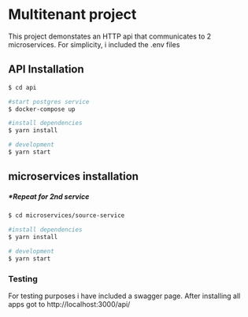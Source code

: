 # Multitenant project

This project demonstates an HTTP api that communicates to 2 microservices.
For simplicity, i included the .env files
## API Installation

```bash
$ cd api

#start postgres service
$ docker-compose up

#install dependencies
$ yarn install

# development
$ yarn start
```

## microservices installation
##### *Repeat for 2nd service
```bash
$ cd microservices/source-service

#install dependencies
$ yarn install

# development
$ yarn start
```

### Testing

For testing purposes i have included a swagger page.
After installing all apps got to http://localhost:3000/api/
